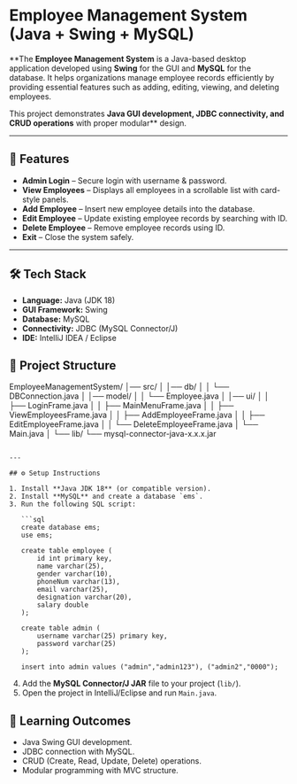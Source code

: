 
# Employee Management System (Java + Swing + MySQL)



**The **Employee Management System** is a Java-based desktop application developed using **Swing** for the GUI and **MySQL** for the database. It helps organizations manage employee records efficiently by providing essential features such as adding, editing, viewing, and deleting employees.

This project demonstrates **Java GUI development, JDBC connectivity, and CRUD operations** with proper modular** design.

---

## 🚀 Features

* **Admin Login** – Secure login with username & password.
* **View Employees** – Displays all employees in a scrollable list with card-style panels.
* **Add Employee** – Insert new employee details into the database.
* **Edit Employee** – Update existing employee records by searching with ID.
* **Delete Employee** – Remove employee records using ID.
* **Exit** – Close the system safely.

---

## 🛠️ Tech Stack

* **Language:** Java (JDK 18)
* **GUI Framework:** Swing
* **Database:** MySQL
* **Connectivity:** JDBC (MySQL Connector/J)
* **IDE:** IntelliJ IDEA / Eclipse



## 📂 Project Structure

EmployeeManagementSystem/
│── src/
│   │── db/
│   │   └── DBConnection.java
│   │── model/
│   │   └── Employee.java
│   │── ui/
│   │   ├── LoginFrame.java
│   │   ├── MainMenuFrame.java
│   │   ├── ViewEmployeesFrame.java
│   │   ├── AddEmployeeFrame.java
│   │   ├── EditEmployeeFrame.java
│   │   └── DeleteEmployeeFrame.java
│   └── Main.java
│
└── lib/
    └── mysql-connector-java-x.x.x.jar
```

---

## ⚙️ Setup Instructions

1. Install **Java JDK 18** (or compatible version).
2. Install **MySQL** and create a database `ems`.
3. Run the following SQL script:

   ```sql
   create database ems;
   use ems;

   create table employee (
       id int primary key,
       name varchar(25),
       gender varchar(10),
       phoneNum varchar(13),
       email varchar(25),
       designation varchar(20),
       salary double
   );

   create table admin (
       username varchar(25) primary key,
       password varchar(25)
   );

   insert into admin values ("admin","admin123"), ("admin2","0000");
   ```
4. Add the **MySQL Connector/J JAR** file to your project (`lib/`).
5. Open the project in IntelliJ/Eclipse and run `Main.java`.


## 🎯 Learning Outcomes

* Java Swing GUI development.
* JDBC connection with MySQL.
* CRUD (Create, Read, Update, Delete) operations.
* Modular programming with MVC structure.




